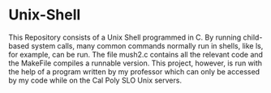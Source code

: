 # Unix-Shell

This Repository consists of a Unix Shell programmed in C. By running child-based system calls, many common commands normally run in shells, like ls, for example, can be run. The file mush2.c contains all the relevant code and the MakeFile compiles a runnable version. This project, however, is run with the help of a program written by my professor which can only be accessed by my code while on the Cal Poly SLO Unix servers. 
